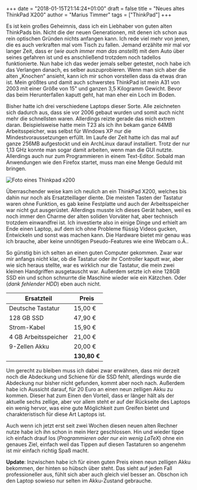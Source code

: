 +++
date = "2018-01-15T21:14:24+01:00"
draft = false
title = "Neues altes ThinkPad X200"
author = "Marius Timmer"
tags = ["ThinkPad"]
+++

Es ist kein großes Geheimnis, dass ich ein Liebhaber von guten alten ThinkPads bin. Nicht die der neuen Generationen, mit denen ich schon aus rein optischen Gründen nichts anfangen kann. Ich rede viel mehr von jenen, die es auch verkraften mal vom Tisch zu fallen. Jemand erzählte mir mal vor langer Zeit, dass er (_wie auch immer man das anstellt_) mit dem Auto über seines gefahren ist und es anschließend trotzdem noch tadellos funktionierte. Nun habe ich das weder jemals selber getestet, noch habe ich das Verlangen danach, es selber auszuprobieren. Wenn man sich aber die alten „Knochen“ ansieht, kann ich mir schon vorstellen dass da etwas dran ist. Mein größtes und damit auch schwerstes ThinkPad ist mein A31 von 2003 mit einer Größe von 15" und ganzen 3,5 Kilogramm Gewicht. Bevor das beim Herunterfallen kaputt geht, hat man eher ein Loch im Boden.

Bisher hatte ich drei verschiedene Laptops dieser Sorte. Alle zeichneten sich dadurch aus, dass sie vor 2006 gebaut wurden und somit auch nicht mehr die schnellsten waren. Allerdings reizte gerade das mich extrem daran. Beispielsweise hatte mein T23 als ich ihn bekam ganze 64MB Arbeitsspeicher, was selbst für Windows XP nur die Mindestvoraussetzungen erfüllt. Im Laufe der Zeit hatte ich das mal auf ganze 256MB aufgestockt und ein ArchLinux darauf installiert. Trotz der nur 1,13 GHz konnte man sogar damit arbeiten, wenn man die GUI nutzte. Allerdings auch nur zum Programmieren in einem Text-Editor. Sobald man Anwendungen wie den Firefox startet, muss man eine Menge Geduld mit bringen.

![Foto eines Thinkpad x200](/img/photo_thinkpad_x200.jpg)

Überraschender weise kam ich neulich an ein ThinkPad X200, welches bis dahin nur noch als Ersatzteillager diente. Die meisten Tasten der Tastatur waren ohne Funktion, es gab keine Festplatte und auch der Arbeitsspeicher war nicht gut ausgerüstet. Allerdings musste ich dieses Gerät haben, weil es noch immer den Charme der alten soliden Vorväter hat, aber technisch trotzdem einwandfrei ist. Ich investierte also in einige Dinge und erhielt am Ende einen Laptop, auf dem ich ohne Probleme flüssig Videos gucken, Entwickeln und sonst was machen kann. Die Hardware bietet mir genau was ich brauche, aber keine unnötigen Pseudo-Features wie eine Webcam o.Ä..

So günstig bin ich selten an einen guten Computer gekommen. Zwar war mir anfangs nicht klar, ob die Tastatur oder ihr Controller kaputt war, aber wie sich heraus stellte, war es wirklich nur die Tastatur, die mein zwei kleinen Handgriffen ausgetauscht war. Außerdem setzte ich eine 128GB SSD ein und schon schnurrte die Maschine wieder wie ein Kätzchen. Oder (_dank fehlender HDD_) eben auch nicht.

| Ersatzteil           | Preis        |
|----------------------|--------------|
| Deutsche Tastatur    |      15,00 € |
| 128 GB SSD           |      47,90 € |
| Strom-Kabel          |      15,90 € |
| 4 GB Arbeitsspeicher |      21,00 € |
| 9-Zellen Akku        |      20,00 € |
|                      | **130,80 €** |

Um gerecht zu bleiben muss ich dabei zwar erwähnen, dass mir derzeit noch die Abdeckung und Schiene für die SSD fehlt, allerdings wurde die Abdeckung nur bisher nicht gefunden, kommt aber noch nach. Außerdem habe ich Aussicht darauf, für 20 Euro an einen neun zelligen Akku zu kommen. Dieser hat zum Einen den Vorteil, dass er länger hält als der aktuelle sechs zellige, aber vor allem steht er auf der Rückseite des Laptops ein wenig hervor, was eine gute Möglichkeit zum Greifen bietet und charakteristisch für diese Art Laptops ist.

Auch wenn ich jetzt erst seit zwei Wochen diesen neuen alten Rechner nutze habe ich ihn schon in mein Herz geschlossen. Hin und wieder tippe ich einfach drauf los (_Programmieren oder nur ein wenig LaTeX_) ohne ein genaues Ziel, einfach weil das Tippen auf diesen Tastaturen so angenehm ist mir einfach richtig Spaß macht.

**Update**: Inzwischen habe ich für einen guten Preis einen neun zelligen Akku bekommen, der hinten so hübsch über steht. Das sieht auf jeden Fall professioneller aus, fühlt sich aber auch gleich viel besser an. Obschon ich den Laptop sowieso nur selten im Akku-Zustand gebrauche.

